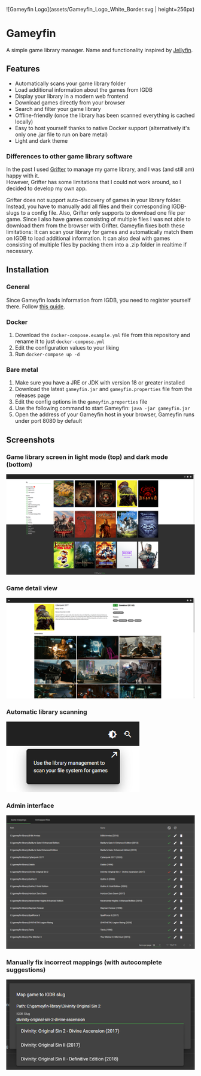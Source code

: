 ![Gameyfin Logo](assets/Gameyfin_Logo_White_Border.svg | height=256px)

# Gameyfin
A simple game library manager.
Name and functionality inspired by [Jellyfin](https://jellyfin.org/).

## Features

* Automatically scans your game library folder
* Load additional information about the games from IGDB
* Display your library in a modern web frontend
* Download games directly from your browser
* Search and filter your game library
* Offline-friendly (once the library has been scanned everything is cached locally)
* Easy to host yourself thanks to native Docker support (alternatively it's only one .jar file to run on bare metal)
* Light and dark theme

### Differences to other game library software

In the past I used [Grifter](https://github.com/terrybrash/grifter) to manage my game library, and I was (and still am) happy with it.  
However, Grifter has some limitations that I could not work around, so I decided to develop my own app.

Grifter does not support auto-discovery of games in your library folder. Instead, you have to manually add all files and their corresponding IGDB-slugs to a config file.
Also, Grifter only supports to download one file per game. Since I also have games consisting of multiple files I was not able to download them from the browser with Grifter.
Gameyfin fixes both these limitations: It can scan your library for games and automatically match them on IGDB to load additional information.
It can also deal with games consisting of multiple files by packing them into a .zip folder in realtime if necessary.

## Installation

### General

Since Gameyfin loads information from IGDB, you need to register yourself there. Follow [this guide](https://api-docs.igdb.com/#account-creation).

### Docker

1. Download the `docker-compose.example.yml` file from this repository and rename it to just `docker-compose.yml`
2. Edit the configuration values to your liking
3. Run `docker-compose up -d`

### Bare metal

1. Make sure you have a JRE or JDK with version 18 or greater installed
2. Download the latest `gameyfin.jar` and `gameyfin.properties` file from the releases page
3. Edit the config options in the `gameyfin.properties` file
4. Use the following command to start Gameyfin: `java -jar gameyfin.jar`
5. Open the address of your Gameyfin host in your browser, Gameyfin runs under port 8080 by default

## Screenshots

### Game library screen in light mode (top) and dark mode (bottom)
![Game library](assets/library_overview.png)

### Game detail view
![Game detail screen](assets/game_detail_view.png)

### Automatic library scanning
![Library scan hint](assets/scan_library.png)

### Admin interface
![Admin interface](assets/game_mappings.png)

### Manually fix incorrect mappings (with autocomplete suggestions)
![Fix mapping dialog](assets/fix_game_mapping.png)

